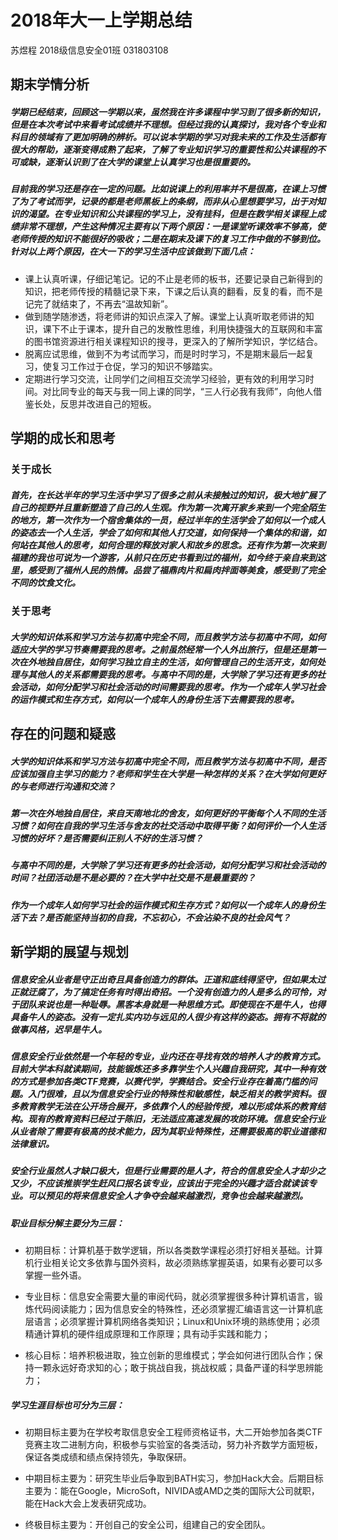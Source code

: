 # 2018年大一上学期总结

苏煜程 2018级信息安全01班 031803108

## 期末学情分析

##### 	学期已经结束，回顾这一学期以来，虽然我在许多课程中学习到了很多新的知识，但是在本次考试中来看考试成绩并不理想。但经过我的认真探讨，我对各个专业和科目的领域有了更加明确的辨析。可以说本学期的学习对我未来的工作及生活都有很大的帮助，逐渐变得成熟了起来，了解了专业知识学习的重要性和公共课程的不可或缺，逐渐认识到了在大学的课堂上认真学习也是很重要的。

##### 目前我的学习还是存在一定的问题。比如说课上的利用率并不是很高，在课上习惯了为了考试而学，记录的都是老师黑板上的条纲，而非从心里想要学习，出于对知识的渴望。在专业知识和公共课程的学习上，没有挂科，但是在数学相关课程上成绩非常不理想，产生这种情况主要有以下两个原因：一是课堂听课效率不够高，使老师传授的知识不能很好的吸收；二是在期末及课下的复习工作中做的不够到位。针对以上两个原因，在大一下的学习生活中应该做到下面几点：

* 课上认真听课，仔细记笔记。记的不止是老师的板书，还要记录自己新得到的知识，把老师传授的精髓记录下来，下课之后认真的翻看，反复的看，而不是记完了就结束了，不再去“温故知新”。
* 做到随学随渗透，将老师讲的知识点深入了解。课堂上认真听取老师讲的知识，课下不止于课本，提升自己的发散性思维，利用快捷强大的互联网和丰富的图书馆资源进行相关课程知识的搜寻，更深入的了解所学知识，学忆结合。
* 脱离应试思维，做到不为考试而学习，而是时时学习，不是期末最后一起复习，使复习工作过于仓促，学习的知识不够踏实。
* 定期进行学习交流，让同学们之间相互交流学习经验，更有效的利用学习时间。对比同专业的每天与我一同上课的同学，“三人行必我有我师”，向他人借鉴长处，反思并改进自己的短板。

## 学期的成长和思考

### 关于成长

#####  	首先，在长达半年的学习生活中学习了很多之前从未接触过的知识，极大地扩展了自己的视野并且重新塑造了自己的人生观。作为第一次离开家乡来到一个完全陌生的地方，第一次作为一个宿舍集体的一员，经过半年的生活学会了如何以一个成人的姿态去一个人生活，学会了如何和其他人打交道，如何保持一个集体的和谐，如何站在其他人的思考，如何合理的释放对家人和故乡的思念。还有作为第一次来到福建的我也可说为一个游客，从前只在历史书看到过的福州，如今终于亲自来到这里，感受到了福州人民的热情。品尝了福鼎肉片和扁肉拌面等美食，感受到了完全不同的饮食文化。

### 关于思考

#####   	大学的知识体系和学习方法与初高中完全不同，而且教学方法与初高中不同，如何适应大学的学习节奏需要我的思考。之前虽然经常一个人外出旅行，但是还是第一次在外地独自居住，如何学习独立自主的生活，如何管理自己的生活开支，如何处理与其他人的关系都需要我的思考。与高中不同的是，大学除了学习还有更多的社会活动，如何分配学习和社会活动的时间需要我的思考。作为一个成年人学习社会的运作模式和生存方式，如何以一个成年人的身份生活下去需要我的思考。

## 存在的问题和疑惑

##### 	大学的知识体系和学习方法与初高中完全不同，而且教学方法与初高中不同，是否应该加强自主学习的能力？老师和学生在大学是一种怎样的关系？在大学如何更好的与老师进行沟通和交流？

##### 	第一次在外地独自居住，来自天南地北的舍友，如何更好的平衡每个人不同的生活习惯？如何在自我的学习生活与舍友的社交活动中取得平衡？如何评价一个人生活习惯的好坏？是否需要纠正别人不好的生活习惯？

##### 	与高中不同的是，大学除了学习还有更多的社会活动，如何分配学习和社会活动的时间？社团活动是不是必要的？在大学中社交是不是最重要的？

##### 	作为一个成年人如何学习社会的运作模式和生存方式？如何以一个成年人的身份生活下去？是否能坚持当初的自我，不忘初心，不会沾染不良的社会风气？

## 新学期的展望与规划

#####   	信息安全从业者是守正出奇且具备创造力的群体。正道和底线得坚守，但如果太过正就迂腐了，为了搞定任务有时得出奇招。一个没有创造力的人是多么的可怜，对于团队来说也是一种耻辱。黑客本身就是一种思维方式。即使现在不是牛人，也得具备牛人的姿态。没有一定扎实内功与远见的人很少有这样的姿态。拥有不将就的做事风格，迟早是牛人。

#####   	信息安全行业依然是一个年轻的专业，业内还在寻找有效的培养人才的教育方式。目前大学本科就读期间，技能锻炼还多多靠学生个人兴趣自我研究，其中一种有效的方式是参加各类CTF竞赛，以赛代学，学赛结合。安全行业存在着高门槛的问题。入门很难，且以为信息安全行业的特殊性和敏感性，缺乏相关的教学资料。很多教育教学无法在公开场合展开，多依靠个人的经验传授，难以形成体系的教育结构。现有的教育资料已经过于陈旧，无法适应高速发展的攻防环境。信息安全行业从业者除了需要有极高的技术能力，因为其职业特殊性，还需要极高的职业道德和法律意识。

#####   	安全行业虽然人才缺口极大，但是行业需要的是人才，符合的信息安全人才却少之又少，不应该推崇学生赶风口报名该专业，应该出于完全的兴趣才适合就读该专业。可以预见的将来信息安全人才争夺会越来越激烈，竞争也会越来越激烈。

##### 职业目标分解主要分为三层：

* 初期目标：计算机基于数学逻辑，所以各类数学课程必须打好相关基础。计算机行业相关论文多依靠与国外资料，故必须熟练掌握英语，如果有必要可以多掌握一些外语。

* 专业目标：信息安全需要大量的审阅代码，就必须掌握很多种计算机语言，锻炼代码阅读能力；因为信息安全的特殊性，还必须掌握汇编语言这一计算机底层语言；必须掌握计算机网络各类知识；Linux和Unix环境的熟练使用；必须精通计算机的硬件组成原理和工作原理；具有动手实践和能力；

* 核心目标：培养积极进取，独立创新的思维模式；学会如何进行团队合作；保持一颗永远好奇求知的心；敢于挑战自我，挑战权威；具备严谨的科学思辨能力；

##### 学习生涯目标也可分为三层：

* 初期目标主要为在学校考取信息安全工程师资格证书，大二开始参加各类CTF竞赛主攻二进制方向，积极参与实验室的各类活动，努力补齐数学方面短板，保证各类成绩和绩点保持领先，争取保研。

* 中期目标主要为：研究生毕业后争取到BATH实习，参加Hack大会。后期目标主要为：能在Google，MicroSoft，NIVIDA或AMD之类的国际大公司就职，能在Hack大会上发表研究成功。

* 终极目标主要为：开创自己的安全公司，组建自己的安全团队。



